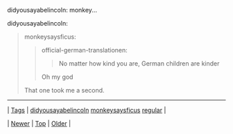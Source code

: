 <!--
title: didyousayabelincoln
date: 2020-06-28T15:27:00.108Z
tags: didyousayabelincoln, monkeysaysficus, regular
-->


didyousayabelincoln: monkey...

<p>didyousayabelincoln:</p><blockquote>
<p>monkeysaysficus:</p>
<blockquote>
<p>official-german-translationen:</p>
<blockquote>
<p>No matter how kind you are, German children are kinder</p>
</blockquote>
<p>Oh my god</p>
</blockquote>
<p>That one took me a second.</p>
</blockquote>

<!--BOTTOM-POST-NAVIGATION-->
---

| [Tags](tags.md) | [didyousayabelincoln](tag-didyousayabelincoln.md) [monkeysaysficus](tag-monkeysaysficus.md) [regular](tag-regular.md) |

| [Newer](140160398579.md) | [Top](index.md) | [Older](140166663355.md) |